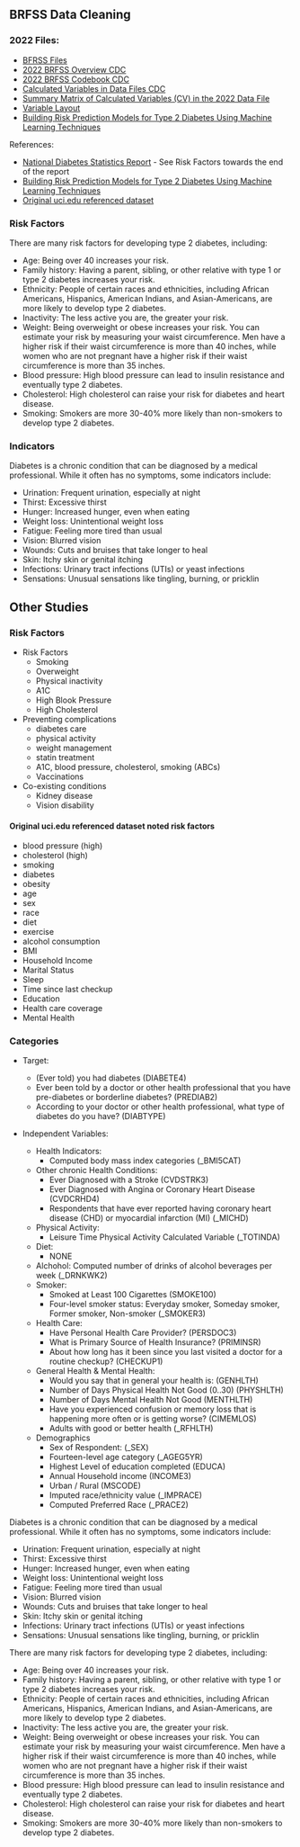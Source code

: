## BRFSS Data Cleaning

### 2022 Files:
- [BFRSS Files](https://www.cdc.gov/brfss/annual_data/annual_2022.html)
- [2022 BRFSS Overview CDC](https://www.cdc.gov/brfss/annual_data/2022/pdf/Overview_2022-508.pdf)
- [2022 BRFSS Codebook CDC](https://www.cdc.gov/brfss/annual_data/2022/zip/codebook22_llcp-v2-508.zip)
- [Calculated Variables in Data Files CDC](https://www.cdc.gov/brfss/annual_data/2022/pdf/2022-calculated-variables-version4-508.pdf)
- [Summary Matrix of Calculated Variables (CV) in the 2022 Data File](https://www.cdc.gov/brfss/annual_data/2022/summary_matrix_22.html)
- [Variable Layout](https://www.cdc.gov/brfss/annual_data/2022/llcp_varlayout_22_onecolumn.html)
- [Building Risk Prediction Models for Type 2 Diabetes Using Machine Learning Techniques](https://www.cdc.gov/pcd/issues/2019/19_0109.htm)

References:
- [National Diabetes Statistics Report](https://www.cdc.gov/diabetes/php/data-research/index.html) - See Risk Factors towards the end of the report
- [Building Risk Prediction Models for Type 2 Diabetes Using Machine Learning Techniques](https://www.cdc.gov/pcd/issues/2019/19_0109.htm)
- [Original uci.edu referenced dataset](https://www.kaggle.com/code/alexteboul/diabetes-health-indicators-dataset-notebook)

### Risk Factors

There are many risk factors for developing type 2 diabetes, including:
- Age: Being over 40 increases your risk.
- Family history: Having a parent, sibling, or other relative with type 1 or type 2 diabetes increases your risk.
- Ethnicity: People of certain races and ethnicities, including African Americans, Hispanics, American Indians, and Asian-Americans, are more likely to develop type 2 diabetes.
- Inactivity: The less active you are, the greater your risk.
- Weight: Being overweight or obese increases your risk. You can estimate your risk by measuring your waist circumference. Men have a higher risk if their waist circumference is more than 40 inches, while women who are not pregnant have a higher risk if their waist circumference is more than 35 inches.
- Blood pressure: High blood pressure can lead to insulin resistance and eventually type 2 diabetes.
- Cholesterol: High cholesterol can raise your risk for diabetes and heart disease.
- Smoking: Smokers are more 30-40% more likely than non-smokers to develop type 2 diabetes. 

### Indicators

Diabetes is a chronic condition that can be diagnosed by a medical professional. While it often has no symptoms, some indicators include:
- Urination: Frequent urination, especially at night
- Thirst: Excessive thirst
- Hunger: Increased hunger, even when eating
- Weight loss: Unintentional weight loss
- Fatigue: Feeling more tired than usual
- Vision: Blurred vision
- Wounds: Cuts and bruises that take longer to heal
- Skin: Itchy skin or genital itching
- Infections: Urinary tract infections (UTIs) or yeast infections
- Sensations: Unusual sensations like tingling, burning, or pricklin







## Other Studies

### Risk Factors
- Risk Factors
    - Smoking
    - Overweight
    - Physical inactivity
    - A1C
    - High Blook Pressure
    - High Cholesterol
- Preventing complications
    - diabetes care
    - physical activity
    - weight management
    - statin treatment
    - A1C, blood pressure, cholesterol, smoking (ABCs)
    - Vaccinations
- Co-existing conditions
    - Kidney disease
    - Vision disability

#### Original uci.edu referenced dataset noted risk factors

- blood pressure (high)
- cholesterol (high)
- smoking
- diabetes
- obesity
- age
- sex
- race
- diet
- exercise
- alcohol consumption
- BMI
- Household Income
- Marital Status
- Sleep
- Time since last checkup
- Education
- Health care coverage
- Mental Health



### Categories

- Target:
    - (Ever told) you had diabetes (DIABETE4)
    - Ever been told by a doctor or other health professional that you have pre-diabetes or borderline diabetes? (PREDIAB2)
    - According to your doctor or other health professional, what type of diabetes do you have? (DIABTYPE)

- Independent Variables:
    - Health Indicators:
        - Computed body mass index categories (_BMI5CAT)
    - Other chronic Health Conditions:
        - Ever Diagnosed with a Stroke (CVDSTRK3)
        - Ever Diagnosed with Angina or Coronary Heart Disease (CVDCRHD4)
        - Respondents that have ever reported having coronary heart disease (CHD) or myocardial infarction (MI) (_MICHD)
    - Physical Activity:
        - Leisure Time Physical Activity Calculated Variable (_TOTINDA)
    - Diet:
        - NONE
    - Alchohol:
        Computed number of drinks of alcohol beverages per week (_DRNKWK2)
    - Smoker:
        - Smoked at Least 100 Cigarettes (SMOKE100)
        - Four-level smoker status: Everyday smoker, Someday smoker, Former smoker, Non-smoker (_SMOKER3)
    - Health Care:
        - Have Personal Health Care Provider? (PERSDOC3)
        - What is Primary Source of Health Insurance? (PRIMINSR)
        - About how long has it been since you last visited a doctor for a routine checkup? (CHECKUP1)
    - General Health & Mental Health:
        - Would you say that in general your health is: (GENHLTH)
        - Number of Days Physical Health Not Good (0..30) (PHYSHLTH)
        - Number of Days Mental Health Not Good (MENTHLTH)
        - Have you experienced confusion or memory loss that is happening more often or is getting worse? (CIMEMLOS)
        - Adults with good or better health (_RFHLTH)
    - Demographics
        - Sex of Respondent: (_SEX)
        - Fourteen-level age category (_AGEG5YR)
        - Highest Level of education completed (EDUCA)
        - Annual Household income (INCOME3)
        - Urban / Rural (MSCODE)
        - Imputed race/ethnicity value (_IMPRACE)
        - Computed Preferred Race (_PRACE2)


Diabetes is a chronic condition that can be diagnosed by a medical professional. While it often has no symptoms, some indicators include:
- Urination: Frequent urination, especially at night
- Thirst: Excessive thirst
- Hunger: Increased hunger, even when eating
- Weight loss: Unintentional weight loss
- Fatigue: Feeling more tired than usual
- Vision: Blurred vision
- Wounds: Cuts and bruises that take longer to heal
- Skin: Itchy skin or genital itching
- Infections: Urinary tract infections (UTIs) or yeast infections
- Sensations: Unusual sensations like tingling, burning, or pricklin


There are many risk factors for developing type 2 diabetes, including:
- Age: Being over 40 increases your risk.
- Family history: Having a parent, sibling, or other relative with type 1 or type 2 diabetes increases your risk.
- Ethnicity: People of certain races and ethnicities, including African Americans, Hispanics, American Indians, and Asian-Americans, are more likely to develop type 2 diabetes.
- Inactivity: The less active you are, the greater your risk.
- Weight: Being overweight or obese increases your risk. You can estimate your risk by measuring your waist circumference. Men have a higher risk if their waist circumference is more than 40 inches, while women who are not pregnant have a higher risk if their waist circumference is more than 35 inches.
- Blood pressure: High blood pressure can lead to insulin resistance and eventually type 2 diabetes.
- Cholesterol: High cholesterol can raise your risk for diabetes and heart disease.
- Smoking: Smokers are more 30-40% more likely than non-smokers to develop type 2 diabetes. 
